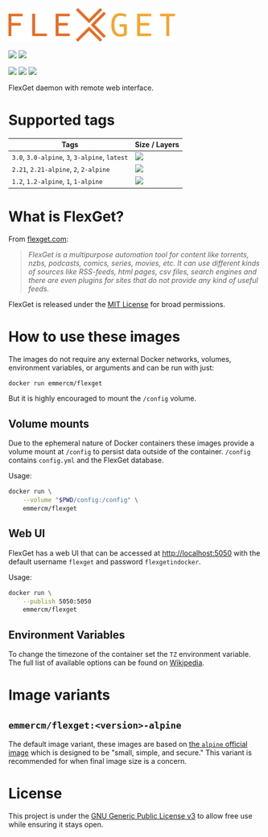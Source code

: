 [![](https://raw.githubusercontent.com/emmercm/docker-flexget/assets/flexget.png)](https://flexget.com/)

[![](https://badgen.net/badge/emmercm/flexget/blue?icon=docker)](https://hub.docker.com/r/emmercm/flexget)
[![](https://badgen.net/docker/pulls/emmercm/flexget?icon=docker)](https://hub.docker.com/r/emmercm/flexget)

[![](https://badgen.net/badge/emmercm/docker-flexget/purple?icon=github)](https://github.com/emmercm/docker-flexget)
[![](https://badgen.net/circleci/github/emmercm/docker-flexget/master?icon=circleci)](https://github.com/emmercm/docker-flexget/blob/master/.circleci/config.yml)
[![](https://badgen.net/github/license/emmercm/docker-flexget?color=grey)](https://github.com/emmercm/docker-flexget/blob/master/LICENSE)

FlexGet daemon with remote web interface.

# Supported tags

| Tags | Size / Layers |
|-|-|
| `3.0`, `3.0-alpine`, `3`, `3-alpine`, `latest` | [![](https://images.microbadger.com/badges/image/emmercm/flexget:3.0.svg)](https://microbadger.com/images/emmercm/flexget:3.0 "Get your own image badge on microbadger.com") |
| `2.21`, `2.21-alpine`, `2`, `2-alpine` | [![](https://images.microbadger.com/badges/image/emmercm/flexget:2.21.svg)](https://microbadger.com/images/emmercm/flexget:2.21 "Get your own image badge on microbadger.com") |
| `1.2`, `1.2-alpine`, `1`, `1-alpine` | [![](https://images.microbadger.com/badges/image/emmercm/flexget:1.2.svg)](https://microbadger.com/images/emmercm/flexget:2.21 "Get your own image badge on microbadger.com") |

# What is FlexGet?

From [flexget.com](https://flexget.com/):

> _FlexGet is a multipurpose automation tool for content like torrents, nzbs, podcasts, comics, series, movies, etc. It can use different kinds of sources like RSS-feeds, html pages, csv files, search engines and there are even plugins for sites that do not provide any kind of useful feeds._

FlexGet is released under the [MIT License](https://github.com/Flexget/Flexget/blob/develop/LICENSE) for broad permissions.

# How to use these images

The images do not require any external Docker networks, volumes, environment variables, or arguments and can be run with just:

```bash
docker run emmercm/flexget
```

But it is highly encouraged to mount the `/config` volume.

## Volume mounts

Due to the ephemeral nature of Docker containers these images provide a volume mount at `/config` to persist data outside of the container. `/config` contains `config.yml` and the FlexGet database.

Usage:

```bash
docker run \
    --volume "$PWD/config:/config" \
    emmercm/flexget
```

## Web UI

FlexGet has a web UI that can be accessed at [http://localhost:5050](http://localhost:5050) with the default username `flexget` and password `flexgetindocker`.

Usage:

```bash
docker run \
    --publish 5050:5050
    emmercm/flexget
```

## Environment Variables

To change the timezone of the container set the `TZ` environment variable. The full list of available options can be found on [Wikipedia](https://en.wikipedia.org/wiki/List_of_tz_database_time_zones).

# Image variants

## `emmercm/flexget:<version>-alpine`

The default image variant, these images are based on [the `alpine` official image](https://hub.docker.com/_/alpine) which is designed to be "small, simple, and secure." This variant is recommended for when final image size is a concern.

# License

This project is under the [GNU Generic Public License v3](https://github.com/emmercm/docker-flexget/blob/master/LICENSE) to allow free use while ensuring it stays open.

